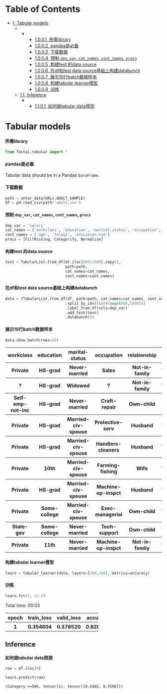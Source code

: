 
<h1>Table of Contents<span class="tocSkip"></span></h1>
<div class="toc"><ul class="toc-item"><li><span><a href="#Tabular-models" data-toc-modified-id="Tabular-models-1"><span class="toc-item-num">1&nbsp;&nbsp;</span>Tabular models</a></span><ul class="toc-item"><li><ul class="toc-item"><li><ul class="toc-item"><li><span><a href="#所需library" data-toc-modified-id="所需library-1.0.0.1"><span class="toc-item-num">1.0.0.1&nbsp;&nbsp;</span>所需library</a></span></li><li><span><a href="#pandas是必备" data-toc-modified-id="pandas是必备-1.0.0.2"><span class="toc-item-num">1.0.0.2&nbsp;&nbsp;</span>pandas是必备</a></span></li><li><span><a href="#下载数据" data-toc-modified-id="下载数据-1.0.0.3"><span class="toc-item-num">1.0.0.3&nbsp;&nbsp;</span>下载数据</a></span></li><li><span><a href="#预制-dep_var,-cat_names,-cont_names,-procs" data-toc-modified-id="预制-dep_var,-cat_names,-cont_names,-procs-1.0.0.4"><span class="toc-item-num">1.0.0.4&nbsp;&nbsp;</span>预制 <code>dep_var</code>, <code>cat_names</code>, <code>cont_names</code>, <code>procs</code></a></span></li><li><span><a href="#构建test-的data-source" data-toc-modified-id="构建test-的data-source-1.0.0.5"><span class="toc-item-num">1.0.0.5&nbsp;&nbsp;</span>构建test 的data source</a></span></li><li><span><a href="#在df和test-data-source基础上构建databunch" data-toc-modified-id="在df和test-data-source基础上构建databunch-1.0.0.6"><span class="toc-item-num">1.0.0.6&nbsp;&nbsp;</span>在df和test data source基础上构建databunch</a></span></li><li><span><a href="#展示10行batch数据样本" data-toc-modified-id="展示10行batch数据样本-1.0.0.7"><span class="toc-item-num">1.0.0.7&nbsp;&nbsp;</span>展示10行batch数据样本</a></span></li><li><span><a href="#构建tabular-learner模型" data-toc-modified-id="构建tabular-learner模型-1.0.0.8"><span class="toc-item-num">1.0.0.8&nbsp;&nbsp;</span>构建tabular learner模型</a></span></li><li><span><a href="#训练" data-toc-modified-id="训练-1.0.0.9"><span class="toc-item-num">1.0.0.9&nbsp;&nbsp;</span>训练</a></span></li></ul></li></ul></li><li><span><a href="#Inference" data-toc-modified-id="Inference-1.1"><span class="toc-item-num">1.1&nbsp;&nbsp;</span>Inference</a></span><ul class="toc-item"><li><ul class="toc-item"><li><span><a href="#如何做tabular-data预测" data-toc-modified-id="如何做tabular-data预测-1.1.0.1"><span class="toc-item-num">1.1.0.1&nbsp;&nbsp;</span>如何做tabular data预测</a></span></li></ul></li></ul></li></ul></li></ul></div>

# Tabular models

#### 所需library


```python
from fastai.tabular import *
```

#### pandas是必备

Tabular data should be in a Pandas `DataFrame`.

#### 下载数据


```python
path = untar_data(URLs.ADULT_SAMPLE)
df = pd.read_csv(path/'adult.csv')
```

#### 预制 `dep_var`, `cat_names`, `cont_names`, `procs`


```python
dep_var = 'salary'
cat_names = ['workclass', 'education', 'marital-status', 'occupation', 'relationship', 'race']
cont_names = ['age', 'fnlwgt', 'education-num']
procs = [FillMissing, Categorify, Normalize]
```

#### 构建test 的data source


```python
test = TabularList.from_df(df.iloc[800:1000].copy(), 
                           path=path, 
                           cat_names=cat_names, 
                           cont_names=cont_names)
```

#### 在df和test data source基础上构建databunch


```python
data = (TabularList.from_df(df, path=path, cat_names=cat_names, cont_names=cont_names, procs=procs)
                           .split_by_idx(list(range(800,1000)))
                           .label_from_df(cols=dep_var)
                           .add_test(test)
                           .databunch())
```

#### 展示10行batch数据样本


```python
data.show_batch(rows=10)
```


<table>  <col width='10%'>  <col width='10%'>  <col width='10%'>  <col width='10%'>  <col width='10%'>  <col width='10%'>  <col width='10%'>  <col width='10%'>  <col width='10%'>  <col width='10%'>  <col width='10%'>  <tr>
    <th>workclass</th>
    <th>education</th>
    <th>marital-status</th>
    <th>occupation</th>
    <th>relationship</th>
    <th>race</th>
    <th>education-num_na</th>
    <th>age</th>
    <th>fnlwgt</th>
    <th>education-num</th>
    <th>target</th>
  </tr>
  <tr>
    <th> Private</th>
    <th> HS-grad</th>
    <th> Never-married</th>
    <th> Sales</th>
    <th> Not-in-family</th>
    <th> White</th>
    <th>False</th>
    <th>-1.2158</th>
    <th>1.1004</th>
    <th>-0.4224</th>
    <th><50k</th>
  </tr>
  <tr>
    <th> ?</th>
    <th> HS-grad</th>
    <th> Widowed</th>
    <th> ?</th>
    <th> Not-in-family</th>
    <th> White</th>
    <th>False</th>
    <th>1.8627</th>
    <th>0.0976</th>
    <th>-0.4224</th>
    <th><50k</th>
  </tr>
  <tr>
    <th> Self-emp-not-inc</th>
    <th> HS-grad</th>
    <th> Never-married</th>
    <th> Craft-repair</th>
    <th> Own-child</th>
    <th> Black</th>
    <th>False</th>
    <th>0.0303</th>
    <th>0.2092</th>
    <th>-0.4224</th>
    <th><50k</th>
  </tr>
  <tr>
    <th> Private</th>
    <th> HS-grad</th>
    <th> Married-civ-spouse</th>
    <th> Protective-serv</th>
    <th> Husband</th>
    <th> White</th>
    <th>False</th>
    <th>1.5695</th>
    <th>-0.5938</th>
    <th>-0.4224</th>
    <th><50k</th>
  </tr>
  <tr>
    <th> Private</th>
    <th> HS-grad</th>
    <th> Married-civ-spouse</th>
    <th> Handlers-cleaners</th>
    <th> Husband</th>
    <th> White</th>
    <th>False</th>
    <th>-0.9959</th>
    <th>-0.0318</th>
    <th>-0.4224</th>
    <th><50k</th>
  </tr>
  <tr>
    <th> Private</th>
    <th> 10th</th>
    <th> Married-civ-spouse</th>
    <th> Farming-fishing</th>
    <th> Wife</th>
    <th> White</th>
    <th>False</th>
    <th>-0.7027</th>
    <th>0.6071</th>
    <th>-1.5958</th>
    <th><50k</th>
  </tr>
  <tr>
    <th> Private</th>
    <th> HS-grad</th>
    <th> Married-civ-spouse</th>
    <th> Machine-op-inspct</th>
    <th> Husband</th>
    <th> White</th>
    <th>False</th>
    <th>0.1036</th>
    <th>-0.0968</th>
    <th>-0.4224</th>
    <th><50k</th>
  </tr>
  <tr>
    <th> Private</th>
    <th> Some-college</th>
    <th> Married-civ-spouse</th>
    <th> Exec-managerial</th>
    <th> Own-child</th>
    <th> White</th>
    <th>False</th>
    <th>-0.7760</th>
    <th>-0.6653</th>
    <th>-0.0312</th>
    <th>>=50k</th>
  </tr>
  <tr>
    <th> State-gov</th>
    <th> Some-college</th>
    <th> Never-married</th>
    <th> Tech-support</th>
    <th> Own-child</th>
    <th> White</th>
    <th>False</th>
    <th>-0.8493</th>
    <th>-1.4959</th>
    <th>-0.0312</th>
    <th><50k</th>
  </tr>
  <tr>
    <th> Private</th>
    <th> 11th</th>
    <th> Never-married</th>
    <th> Machine-op-inspct</th>
    <th> Not-in-family</th>
    <th> White</th>
    <th>False</th>
    <th>-1.0692</th>
    <th>-0.9516</th>
    <th>-1.2046</th>
    <th><50k</th>
  </tr>
</table>



#### 构建tabular learner模型


```python
learn = tabular_learner(data, layers=[200,100], metrics=accuracy)
```

#### 训练


```python
learn.fit(1, 1e-2)
```


Total time: 00:03 <p><table style='width:300px; margin-bottom:10px'>
  <tr>
    <th>epoch</th>
    <th>train_loss</th>
    <th>valid_loss</th>
    <th>accuracy</th>
  </tr>
  <tr>
    <th>1</th>
    <th>0.354604</th>
    <th>0.378520</th>
    <th>0.820000</th>
  </tr>
</table>



## Inference

#### 如何做tabular data预测


```python
row = df.iloc[0]
```


```python
learn.predict(row)
```




    (Category >=50k, tensor(1), tensor([0.4402, 0.5598]))


